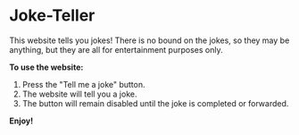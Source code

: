 # Joke-Teller

This website tells you jokes! There is no bound on the jokes, so they may be anything, but they are all for entertainment purposes only.

**To use the website:**

1. Press the "Tell me a joke" button.
2. The website will tell you a joke.
3. The button will remain disabled until the joke is completed or forwarded.

**Enjoy!**

